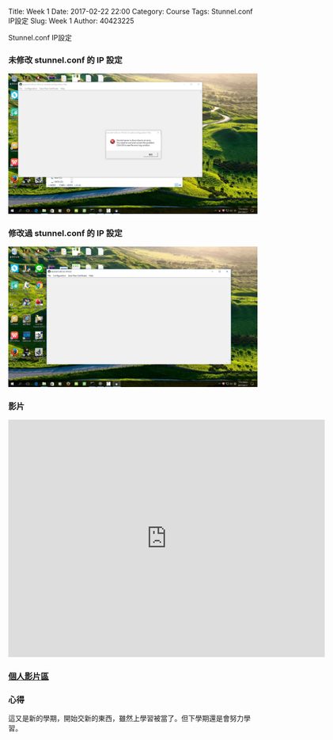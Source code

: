 Title: Week 1
Date: 2017-02-22 22:00
Category: Course
Tags: Stunnel.conf IP設定
Slug: Week 1
Author: 40423225


Stunnel.conf IP設定

<!-- PELICAN_END_SUMMARY -->


<h3>未修改 stunnel.conf 的 IP 設定</h3>


<img src="../data/image/W1-1.png" width="800" />

<h3>修改過 stunnel.conf 的 IP 設定</h3>


<img src="../data/image/W1-2.png" width="800" />

<h3>影片</h3>


<iframe src="https://player.vimeo.com/video/213207897" width="640" height="480" frameborder="0" webkitallowfullscreen mozallowfullscreen allowfullscreen></iframe>

<h3><a href="https://vimeo.com/user60053503">個人影片區</a></h3>




<h3>心得</h3>
<p>這又是新的學期，開始交新的東西，雖然上學習被當了。但下學期還是會努力學習。<p>